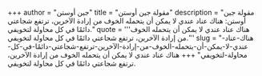 +++
author = "جين أوستن"
title = "مقولة جين أوستن"
description = "مقولة جين أوستن: هناك عناد عندي لا يمكن أن يتحمله الخوف من إرادة الآخرين، ترتفع شجاعتي دائمًا في كل محاولة لتخويفي."
quote = '''هناك عناد عندي لا يمكن أن يتحمله الخوف من إرادة الآخرين، ترتفع شجاعتي دائمًا في كل محاولة لتخويفي.''' 
slug = "هناك-عناد-عندي-لا-يمكن-أن-يتحمله-الخوف-من-إرادة-الآخرين-ترتفع-شجاعتي-دائمًا-في-كل-محاولة-لتخويفي"
+++
هناك عناد عندي لا يمكن أن يتحمله الخوف من إرادة الآخرين، ترتفع شجاعتي دائمًا في كل محاولة لتخويفي.
